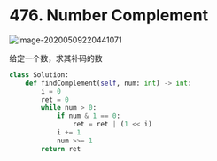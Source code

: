 # 476. Number Complement

![image-20200509220441071](../../../.assert/image-20200509220441071.png)

给定一个数，求其补码的数

~~~python
class Solution:
    def findComplement(self, num: int) -> int:
        i = 0
        ret = 0
        while num > 0:
            if num & 1 == 0:
                ret = ret | (1 << i)
            i += 1
            num >>= 1
        return ret
~~~

